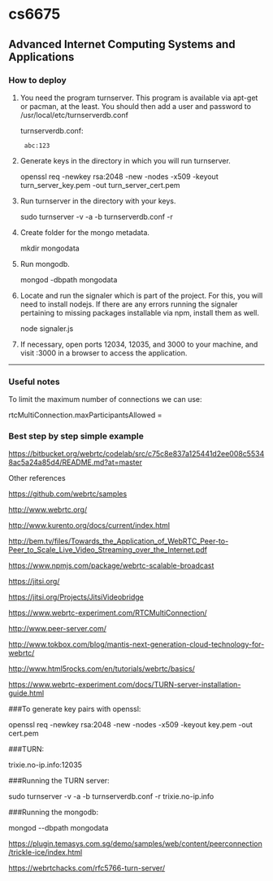 # cs6675
## Advanced Internet Computing Systems and Applications

### How to deploy

1. You need the program turnserver. This program is available via apt-get or pacman, at the least. You should then add a user and password to /usr/local/etc/turnserverdb.conf

	turnserverdb.conf:

		abc:123

2. Generate keys in the directory in which you will run turnserver.

	openssl req -newkey rsa:2048 -new -nodes -x509 -keyout turn_server_key.pem -out turn_server_cert.pem

3. Run turnserver in the directory with your keys.

	sudo turnserver -v -a -b turnserverdb.conf -r <URL>

4. Create folder for the mongo metadata.

	mkdir mongodata

5. Run mongodb.

	mongod -dbpath mongodata

6. Locate and run the signaler which is part of the project. For this, you will need to install nodejs. If there are any errors running the signaler pertaining to missing packages installable via npm, install them as well.

	node signaler.js

7. If necessary, open ports 12034, 12035, and 3000 to your machine, and visit <URL>:3000 in a browser to access the application.

-----

### Useful notes

To limit the maximum number of connections we can use:

rtcMultiConnection.maxParticipantsAllowed = <Desired Value>

### Best step by step simple example

https://bitbucket.org/webrtc/codelab/src/c75c8e837a125441d2ee008c55348ac5a24a85d4/README.md?at=master

Other references

https://github.com/webrtc/samples

http://www.webrtc.org/

http://www.kurento.org/docs/current/index.html

http://bem.tv/files/Towards_the_Application_of_WebRTC_Peer-to-Peer_to_Scale_Live_Video_Streaming_over_the_Internet.pdf

https://www.npmjs.com/package/webrtc-scalable-broadcast

https://jitsi.org/

https://jitsi.org/Projects/JitsiVideobridge

https://www.webrtc-experiment.com/RTCMultiConnection/

http://www.peer-server.com/

http://www.tokbox.com/blog/mantis-next-generation-cloud-technology-for-webrtc/

http://www.html5rocks.com/en/tutorials/webrtc/basics/

https://www.webrtc-experiment.com/docs/TURN-server-installation-guide.html

###To generate key pairs with openssl:

openssl req -newkey rsa:2048 -new -nodes -x509 -keyout key.pem -out cert.pem

###TURN:

trixie.no-ip.info:12035

###Running the TURN server:

sudo turnserver -v -a -b turnserverdb.conf -r trixie.no-ip.info

###Running the mongodb:

mongod --dbpath mongodata

https://plugin.temasys.com.sg/demo/samples/web/content/peerconnection/trickle-ice/index.html

https://webrtchacks.com/rfc5766-turn-server/
